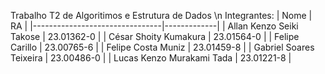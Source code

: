 Trabalho T2 de Algoritimos e Estrutura de Dados
\n Integrantes:
| Nome                           | RA          |
|--------------------------------|-------------|
| Allan Kenzo Seiki Takose       | 23.01362-0  |
| César Shoity Kumakura          | 23.01564-0  |
| Felipe Carillo                 | 23.00765-6  |
| Felipe Costa Muniz             | 23.01459-8  |
| Gabriel Soares Teixeira        | 23.00486-0  |
| Lucas Kenzo Murakami Tada      | 23.01221-8  |

